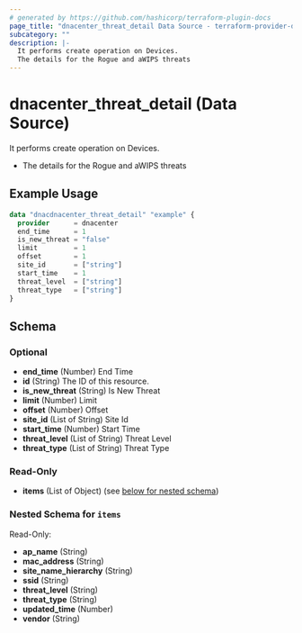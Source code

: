 ```yaml
---
# generated by https://github.com/hashicorp/terraform-plugin-docs
page_title: "dnacenter_threat_detail Data Source - terraform-provider-dnacenter"
subcategory: ""
description: |-
  It performs create operation on Devices.
  The details for the Rogue and aWIPS threats
---
```


# dnacenter_threat_detail (Data Source)

It performs create operation on Devices.

- The details for the Rogue and aWIPS threats

## Example Usage

```terraform
data "dnacdnacenter_threat_detail" "example" {
  provider      = dnacenter
  end_time      = 1
  is_new_threat = "false"
  limit         = 1
  offset        = 1
  site_id       = ["string"]
  start_time    = 1
  threat_level  = ["string"]
  threat_type   = ["string"]
}
```

<!-- schema generated by tfplugindocs -->
## Schema

### Optional

- **end_time** (Number) End Time
- **id** (String) The ID of this resource.
- **is_new_threat** (String) Is New Threat
- **limit** (Number) Limit
- **offset** (Number) Offset
- **site_id** (List of String) Site Id
- **start_time** (Number) Start Time
- **threat_level** (List of String) Threat Level
- **threat_type** (List of String) Threat Type

### Read-Only

- **items** (List of Object) (see [below for nested schema](#nestedatt--items))

<a id="nestedatt--items"></a>
### Nested Schema for `items`

Read-Only:

- **ap_name** (String)
- **mac_address** (String)
- **site_name_hierarchy** (String)
- **ssid** (String)
- **threat_level** (String)
- **threat_type** (String)
- **updated_time** (Number)
- **vendor** (String)


